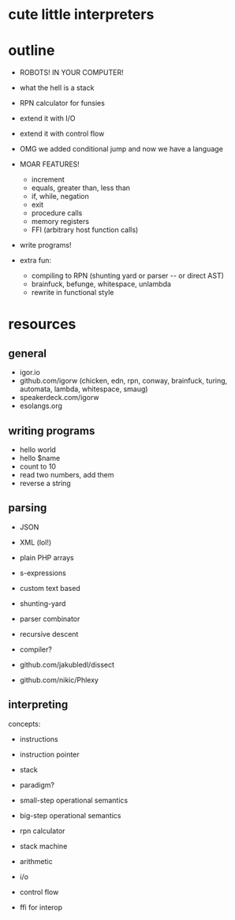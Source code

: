 # cute little interpreters

outline
=======

* ROBOTS! IN YOUR COMPUTER!
* what the hell is a stack
* RPN calculator for funsies
* extend it with I/O
* extend it with control flow
* OMG we added conditional jump and now we have a language
* MOAR FEATURES!
    * increment
    * equals, greater than, less than
    * if, while, negation
    * exit
    * procedure calls
    * memory registers
    * FFI (arbitrary host function calls)
* write programs!

* extra fun:
    * compiling to RPN (shunting yard or parser -- or direct AST)
    * brainfuck, befunge, whitespace, unlambda
    * rewrite in functional style

resources
=========

general
-------

* igor.io
* github.com/igorw
  (chicken, edn, rpn, conway, brainfuck,
   turing, automata, lambda, whitespace,
   smaug)
* speakerdeck.com/igorw
* esolangs.org

writing programs
----------------

* hello world
* hello $name
* count to 10
* read two numbers, add them
* reverse a string

parsing
-------

* JSON
* XML (lol!)
* plain PHP arrays
* s-expressions
* custom text based

* shunting-yard
* parser combinator
* recursive descent
* compiler?

* github.com/jakubledl/dissect
* github.com/nikic/Phlexy

interpreting
------------

concepts:

* instructions
* instruction pointer
* stack

* paradigm?
* small-step operational semantics
* big-step operational semantics

* rpn calculator
* stack machine

* arithmetic
* i/o
* control flow
* ffi for interop

